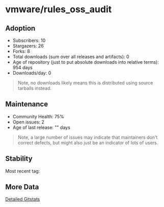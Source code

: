 # vmware/rules_oss_audit

## Adoption

- Subscribers: 10
- Stargazers: 26
- Forks: 8
- Total downloads (sum over all releases and artifacts): 0
- Age of repository (just to put absolute downloads into relative terms): 954 days
- Downloads/day: 0

> Note, no downloads likely means this is distributed using source tarballs instead.

## Maintenance

- Community Health: 75%
- Open issues: 2
- Age of last release: "<No Releases>" days

> Note, a large number of issues may indicate that maintainers don't correct defects, but might also
> just be an indicator of lots of users.

## Stability

Most recent tag: 

## More Data

[Detailed Gitstats](/bazel-catalog/gitstats/vmware/rules_oss_audit)

